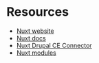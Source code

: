 # Resources

* [Nuxt website](https://nuxt.com)
* [Nuxt docs](https://nuxt.com/docs)
* [Nuxt Drupal CE Connector](https://github.com/drunomics/nuxt-module-drupal-ce)
* [Nuxt modules](https://nuxt.com/modules)    
